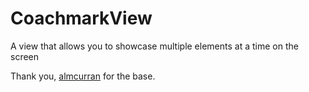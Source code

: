 CoachmarkView
=============

A view that allows you to showcase multiple elements at a time on the screen

Thank you, [almcurran](https://github.com/amlcurran/ShowcaseView) for the base.
